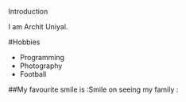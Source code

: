 Introduction

I am Archit Uniyal.


#Hobbies
 - Programming
 - Photography
 - Football

##My favourite smile is :Smile on seeing my family :

